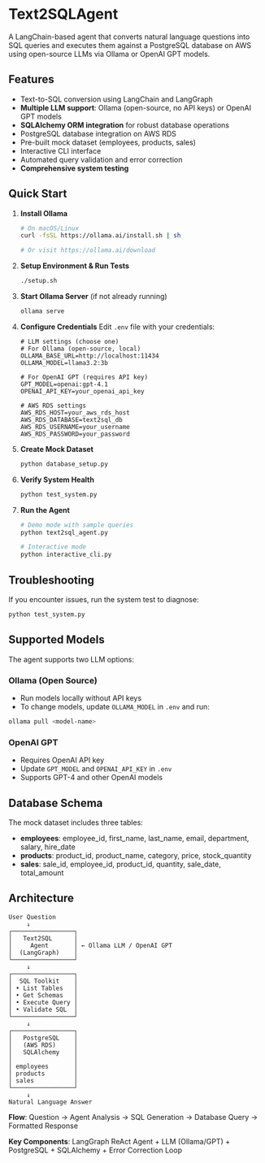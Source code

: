 # Text2SQLAgent

A LangChain-based agent that converts natural language questions into SQL queries and executes them against a PostgreSQL database on AWS using open-source LLMs via Ollama or OpenAI GPT models.

## Features

- Text-to-SQL conversion using LangChain and LangGraph
- **Multiple LLM support**: Ollama (open-source, no API keys) or OpenAI GPT models
- **SQLAlchemy ORM integration** for robust database operations
- PostgreSQL database integration on AWS RDS
- Pre-built mock dataset (employees, products, sales)
- Interactive CLI interface
- Automated query validation and error correction
- **Comprehensive system testing**

## Quick Start

1. **Install Ollama**
   ```bash
   # On macOS/Linux
   curl -fsSL https://ollama.ai/install.sh | sh
   
   # Or visit https://ollama.ai/download
   ```

2. **Setup Environment & Run Tests**
   ```bash
   ./setup.sh
   ```

3. **Start Ollama Server** (if not already running)
   ```bash
   ollama serve
   ```

4. **Configure Credentials**
   Edit `.env` file with your credentials:
   ```
   # LLM settings (choose one)
   # For Ollama (open-source, local)
   OLLAMA_BASE_URL=http://localhost:11434
   OLLAMA_MODEL=llama3.2:3b
   
   # For OpenAI GPT (requires API key)
   GPT_MODEL=openai:gpt-4.1
   OPENAI_API_KEY=your_openai_api_key
   
   # AWS RDS settings
   AWS_RDS_HOST=your_aws_rds_host
   AWS_RDS_DATABASE=text2sql_db
   AWS_RDS_USERNAME=your_username
   AWS_RDS_PASSWORD=your_password
   ```

5. **Create Mock Dataset**
   ```bash
   python database_setup.py
   ```

6. **Verify System Health**
   ```bash
   python test_system.py
   ```

7. **Run the Agent**
   ```bash
   # Demo mode with sample queries
   python text2sql_agent.py
   
   # Interactive mode
   python interactive_cli.py
   ```

## Troubleshooting

If you encounter issues, run the system test to diagnose:
```bash
python test_system.py
```

## Supported Models

The agent supports two LLM options:

### Ollama (Open Source)
- Run models locally without API keys
- To change models, update `OLLAMA_MODEL` in `.env` and run:
```bash
ollama pull <model-name>
```

### OpenAI GPT
- Requires OpenAI API key
- Update `GPT_MODEL` and `OPENAI_API_KEY` in `.env`
- Supports GPT-4 and other OpenAI models

## Database Schema

The mock dataset includes three tables:

- **employees**: employee_id, first_name, last_name, email, department, salary, hire_date
- **products**: product_id, product_name, category, price, stock_quantity  
- **sales**: sale_id, employee_id, product_id, quantity, sale_date, total_amount


## Architecture

```
User Question
     ↓
┌─────────────────┐
│   Text2SQL      │
│     Agent       │ ← Ollama LLM / OpenAI GPT
│  (LangGraph)    │
└─────────────────┘
     ↓
┌─────────────────┐
│  SQL Toolkit    │
│ • List Tables   │
│ • Get Schemas   │
│ • Execute Query │
│ • Validate SQL  │
└─────────────────┘
     ↓
┌─────────────────┐
│   PostgreSQL    │
│   (AWS RDS)     │
│   SQLAlchemy    │
│                 │
│ employees       │
│ products        │
│ sales           │
└─────────────────┘
     ↓
Natural Language Answer
```

**Flow**: Question → Agent Analysis → SQL Generation → Database Query → Formatted Response

**Key Components**: LangGraph ReAct Agent + LLM (Ollama/GPT) + PostgreSQL + SQLAlchemy + Error Correction Loop
